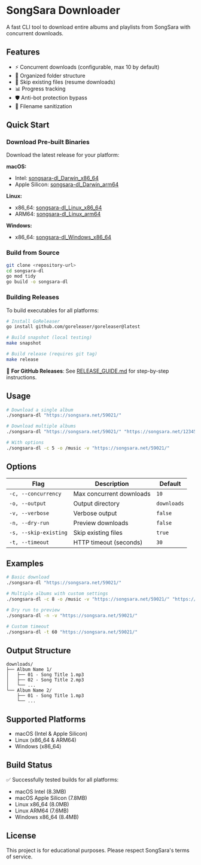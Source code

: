 # SongSara Downloader

A fast CLI tool to download entire albums and playlists from SongSara with concurrent downloads.

## Features

- ⚡ Concurrent downloads (configurable, max 10 by default)
- 📁 Organized folder structure
- 🔄 Skip existing files (resume downloads)
- 📊 Progress tracking
- 🛡️ Anti-bot protection bypass
- 🧹 Filename sanitization

## Quick Start

### Download Pre-built Binaries

Download the latest release for your platform:

**macOS:**
- Intel: [songsara-dl_Darwin_x86_64](https://github.com/mrtztg/songsara-dl/releases/download/latest/songsara-dl_Darwin_x86_64)
- Apple Silicon: [songsara-dl_Darwin_arm64](https://github.com/mrtztg/songsara-dl/releases/download/latest/songsara-dl_Darwin_arm64)

**Linux:**
- x86_64: [songsara-dl_Linux_x86_64](https://github.com/mrtztg/songsara-dl/releases/download/latest/songsara-dl_Linux_x86_64)
- ARM64: [songsara-dl_Linux_arm64](https://github.com/mrtztg/songsara-dl/releases/download/latest/songsara-dl_Linux_arm64)

**Windows:**
- x86_64: [songsara-dl_Windows_x86_64](https://github.com/mrtztg/songsara-dl/releases/download/latest/songsara-dl_Windows_x86_64.exe)

### Build from Source

```bash
git clone <repository-url>
cd songsara-dl
go mod tidy
go build -o songsara-dl
```

### Building Releases

To build executables for all platforms:

```bash
# Install GoReleaser
go install github.com/goreleaser/goreleaser@latest

# Build snapshot (local testing)
make snapshot

# Build release (requires git tag)
make release
```

📖 **For GitHub Releases**: See [RELEASE_GUIDE.md](RELEASE_GUIDE.md) for step-by-step instructions.

## Usage

```bash
# Download a single album
./songsara-dl "https://songsara.net/59021/"

# Download multiple albums
./songsara-dl "https://songsara.net/59021/" "https://songsara.net/12345/"

# With options
./songsara-dl -c 5 -o /music -v "https://songsara.net/59021/"
```

## Options

| Flag | Description | Default |
|------|-------------|---------|
| `-c, --concurrency` | Max concurrent downloads | `10` |
| `-o, --output` | Output directory | `downloads` |
| `-v, --verbose` | Verbose output | `false` |
| `-n, --dry-run` | Preview downloads | `false` |
| `-s, --skip-existing` | Skip existing files | `true` |
| `-t, --timeout` | HTTP timeout (seconds) | `30` |

## Examples

```bash
# Basic download
./songsara-dl "https://songsara.net/59021/"

# Multiple albums with custom settings
./songsara-dl -c 8 -o /music -v "https://songsara.net/59021/" "https://songsara.net/12345/"

# Dry run to preview
./songsara-dl -n -v "https://songsara.net/59021/"

# Custom timeout
./songsara-dl -t 60 "https://songsara.net/59021/"
```

## Output Structure

```
downloads/
├── Album Name 1/
│   ├── 01 - Song Title 1.mp3
│   ├── 02 - Song Title 2.mp3
│   └── ...
└── Album Name 2/
    ├── 01 - Song Title 1.mp3
    └── ...
```

## Supported Platforms

- macOS (Intel & Apple Silicon)
- Linux (x86_64 & ARM64)
- Windows (x86_64)

## Build Status

✅ Successfully tested builds for all platforms:
- macOS Intel (8.3MB)
- macOS Apple Silicon (7.8MB)
- Linux x86_64 (8.0MB)
- Linux ARM64 (7.6MB)
- Windows x86_64 (8.4MB)

## License

This project is for educational purposes. Please respect SongSara's terms of service. 